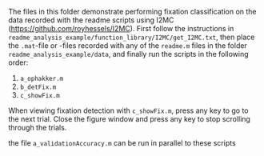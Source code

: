 The files in this folder demonstrate performing fixation classification on the data recorded with the readme scripts using I2MC (https://github.com/royhessels/I2MC). First follow the instructions in `readme_analysis_example/function_library/I2MC/get_I2MC.txt`, then place the `.mat`-file or -files recorded with any of the `readme.m` files in the folder `readme_analysis_example/data`, and finally run the scripts in the following order:

1. `a_ophakker.m`
2. `b_detFix.m`
3. `c_showFix.m`

When viewing fixation detection with `c_showFix.m`, press any key to go to the next trial. Close the figure window and press any key to stop scrolling through the trials.

the file `a_validationAccuracy.m` can be run in parallel to these scripts
